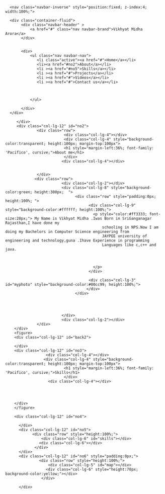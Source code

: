 <!doctype html>
<head>
<title>Vikhyat Will Win</title>
<link href="css/bootstrap.min.css" rel="stylesheet">
<link href='https://fonts.googleapis.com/css?family=Indie+Flower' rel='stylesheet' type='text/css'>
<style>
 #map {
        background-color:green;
        height: 100%;
      }



body
{
   padding:0px;
   margin-top:0px;
   margin-left:0px;
   //background-image:url("chair.jpg");
}
.box
{
   position:absolute;
   z-index:3;
   //height:100%;
   background-color:transparent;
   width:100%;
}

#menu
{
  height:50px;
  //width:100%;
  background-color:#27363B;
  position:fixed;
  z-index:4;
  //top:100px;
  transition:height 0.3s linear 0s;
}
#image
{ height:660px;
  //width:100%;
 position:fixed;
 z-index:2;
 background-image:url("vikhyat2.jpg");
 background-size:100% 100%;
}

#no1
{
   height:660px;
   background-color:transparent;
   z-index:3;
   width:100%;
   
}
#no2
{
   height:650px;
  background-color:#ff3333;
  //background-color:transparnt;
   //width:100%;
  z-index:3;
   border-top:2px solid brown;
}
#back2
{
   background-color:skyblue;
   background-image:url("tree.jpg");
   background-size:100% 100%;
   height:650px;
   z-index:1;
   position:fixed;
   top:50px;
}
#no3
{
   height:650px;
   background-color:orange;
   //width:100%;
   z-index:3;
}
#no4
{
   height:650px;
   background-color:#ffffff;
    //background-color:transparent;
   //width:100%;
   z-index:3;
}
#no5
{
   height:650px;
   //background-color:pink;
  // background-color:transparent;
  background: #CCC;
opacity: 0.6;
  // width:100%;
   z-index:3;
   
}
#no6
{
   height:615px;
   background-color:blue;
    //background-color:transparent;
   //width:100%;
   z-index:3;
}
#myphoto
{
  background-image:url("me.jpg");
  background-size:100% 100%;
}
#skills
{ height:100%;
  background-image:url("skills3.jpg");
  background-size:100% 100%;
}
</style>
<script>
      function par()
	  {
	     var a=document.getElementById("image");
		 a.style.top=-(window.pageYOffset/4)+"px";
		 
		
	  }
	 
      window.addEventListener("scroll",par,false);
	 
</script>
</head>
<body>
<div class="container-fluid" style="padding:0px;">

      <nav class="navbar-inverse" style="position:fixed; z-index:4; width:100%;">
      
      <div class="container-fluid">
           <div class="navbar-header" >
		       <a href="#" class="nav navbar-brand">Vikhyat Midha Arora</a>
		   </div>
	       
		   
		   <div>
		       <ul class="nav navbar-nav">
			      <li class="active"><a href="#">Home</a></li>
				  <li><a href="#no2">About</a></li>
				  <li ><a href="#no5">Skills</a></li>
				  <li ><a href="#">Projects</a></li>
				  <li ><a href="#">Videos</a></li>
				  <li ><a href="#">Contact us</a></li>
				  
				  
				  
			   </ul>
			   
		   </div>
	  </div>
  </nav>

<div class="col-lg-12" id="image">

</div>

<div class="col-lg-12" style="padding:0px;">
         <div class="col-lg-12" id="no1">
		        
		 
		 
		 </div>
		 <div class="col-lg-12" id="no2">
		          <div class="row">
		                      <div class="col-lg-4"></div>
				              <div class="col-lg-4" style="background-color:transparent; height:100px; margin-top:100px">
				              <h1 style="margin-left:36%; font-family: 'Pacifico', cursive;">About me</h1>
				              </div>
				             <div class="col-lg-4"></div>
		 
		 
		          </div>
		         <div class="row">
		                     <div class="col-lg-2"></div>
				             <div class="col-lg-8" style="background-color:green; height:300px;  ">
							       <div class="row" style="padding:0px; height:100%; ">
								         <div class="col-lg-9" style="background-color:#ffffff; height:100%;">
								           <p style="color:#ff3333; font-size:20px;"> My Name is Vikhyat Midha .Iwas Born in SriGanganagar Rajasthan,I have done my 
										       schooling in NPS.Now I am doing my Bachelors in Computer Science engineering from 
											   JAYPEE university of engineering and technology,guna .Ihave Experience in programming
											   Languages like c,c++ and java.
										   
										   
										   
										   </p>
								         </div>
								        
								         <div class="col-lg-3"  id="myphoto" style="background-color:#00cc99; height:100%;">
								        </div>
							       </div>
							 
							 
							 
							 
							 </div>
				             <div class="col-lg-2"></div>
		          </div>
		</div>
		<figure>
		<div class="col-lg-12" id="back2">
		
		</div>
		<div class="col-lg-12" id="no3">
		              <div class="col-lg-4"></div>
		             <div class="col-lg-4" style="background-color:transparent; height:100px; margin-top:100px">
				              <h1 style="margin-left:36%; font-family: 'Pacifico', cursive;">Skills</h1>
				              </div>
		               <div class="col-lg-4"></div>
		
		
		
		
		</div>
		</figure>
		
		<div class="col-lg-12" id="no4">
		   
		  </div>
		  <div class="col-lg-12" id="no5">
		        <div class="row" style="height:100%;">
			        <div class="col-lg-6" id="skills"></div>
                   <div class="col-lg-6"></div>
                 </div>			   
		  </div>
		  <div class="col-lg-12" id="no6" style="padding:0px;">
		           <div class="row" style="height:100%;">
				       <div class="col-lg-5" id="map"></div>
				      <div class="col-lg-6" style="height:70px; background-color:yellow;"></div>
				    </div>
				
		  </div>
          
          
</div>
</div>
 <script>
        function initMap() {
          var mapDiv = document.getElementById('map');
          var map = new google.maps.Map(mapDiv, {
              center: {lat: 44.540, lng: -78.546},
              zoom: 8
          });
        }
    </script>
    <script async defer
        src="https://maps.googleapis.com/maps/api/js?key=YOUR_API_KEY&callback=initMap">
    </script>
	
</body>
</html>
